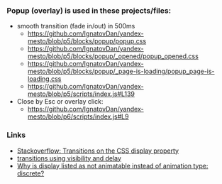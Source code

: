 ### Popup (overlay) is used in these projects/files:

- smooth transition (fade in/out) in 500ms
  - https://github.com/IgnatovDan/yandex-mesto/blob/p5/blocks/popup/popup.css
  - https://github.com/IgnatovDan/yandex-mesto/blob/p5/blocks/popup/_opened/popup_opened.css
  - https://github.com/IgnatovDan/yandex-mesto/blob/p5/blocks/popup/_page-is-loading/popup_page-is-loading.css
  - https://github.com/IgnatovDan/yandex-mesto/blob/p5/scripts/index.js#L139
- Close by Esc or overlay click:
  - https://github.com/IgnatovDan/yandex-mesto/blob/p6/scripts/index.js#L9

### Links

- [Stackoverflow: Transitions on the CSS display property](https://stackoverflow.com/questions/3331353/transitions-on-the-css-display-property)
- [transitions using visibility and delay](https://greywyvern.com/?post=337)
- [Why is display listed as not animatable instead of animation type: discrete?](https://github.com/w3c/csswg-drafts/issues/6429#issuecomment-1332439874)

